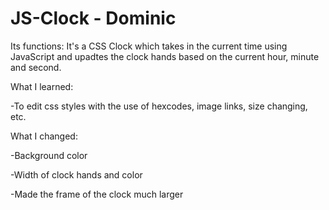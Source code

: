 # JS-Clock - Dominic 

Its functions:
It's a CSS Clock which takes in the current time using JavaScript and upadtes the clock hands based on the current hour, minute and second.

What I learned: 

-To edit css styles with the use of hexcodes, image links, size changing, etc.

What I changed: 

-Background color

-Width of clock hands and color

-Made the frame of the clock much larger

